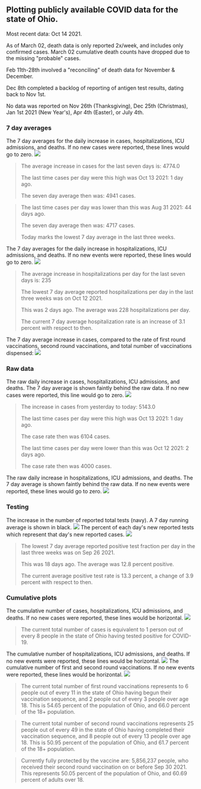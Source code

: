 ## Plotting publicly available COVID data for the state of Ohio. 

Most recent data: Oct 14 2021. 

As of March 02, death data is only reported 2x/week, and includes only confirmed cases. March 02 cumulative death counts have dropped due to the missing "probable" cases.

Feb 11th-28th involved a "reconciling" of death data for November & December.

Dec 8th completed a backlog of reporting of antigen test results, dating back to Nov 1st.

No data was reported on Nov 26th (Thanksgiving), Dec 25th (Christmas), Jan 1st 2021 (New Year's), Apr 4th (Easter), or July 4th.
### 7 day averages
The 7 day averages for the daily increase in cases, hospitalizations, ICU admissions, and deaths. If no new cases were reported, these lines would go to zero.
![](7dayaverage_cases.png)

>The average increase in cases for the last seven days is: 4774.0
>
>The last time cases per day were this high was Oct 13 2021: 1 day ago.
>
>The seven day average then was: 4941 cases.

>
>The last time cases per day was lower than this was Aug 31 2021: 44 days ago.
>
>The seven day average then was: 4717 cases.
>
>Today marks the lowest 7 day average in the last three weeks.

The 7 day averages for the daily increase in hospitalizations, ICU admissions, and deaths. If no new events were reported, these lines would go to zero.
![](7dayaverage_hospital.png)

>The average increase in hospitalizations per day for the last seven days is: 235
>
>The lowest 7 day average reported hospitalizations per day in the last three weeks was on Oct 12 2021.
>
>This was 2 days ago. The average was 228 hospitalizations per day.
>
>The current 7 day average hospitalization rate is an increase of 3.1 percent with respect to then.

The 7 day average increase in cases, compared to the rate of first round vaccinations, second round vaccinations, and total number of vaccinations dispensed:
![](DailyVaccinationsCases.png)

### Raw data
The raw daily increase in cases, hospitalizations, ICU admissions, and deaths. The 7 day average is shown faintly behind the raw data. If no new cases were reported, this line would go to zero.
![](DailyCases.png)

>The increase in cases from yesterday to today: 5143.0 
>
>The last time cases per day were this high was Oct 13 2021: 1 day ago. 
>
>The case rate then was 6104 cases.
>
>The last time cases per day were lower than this was Oct 12 2021: 2 days ago. 
>
>The case rate then was 4000 cases.

The raw daily increase in hospitalizations, ICU admissions, and deaths. The 7 day average is shown faintly behind the raw data. If no new events were reported, these lines would go to zero.
![](DailyHospitalizations.png)

### Testing

The increase in the number of reported total tests (navy). A 7 day running average is shown in black.
![](DailyTests.png)
The percent of each day's new reported tests which represent that day's new reported cases.
![](percentpositive_tests.png)

>The lowest 7 day average reported positive test fraction per day in the last three weeks was on Sep 26 2021.
>
>This was 18 days ago. The average was 12.8 percent positive. 
>
>The current average positive test rate is 13.3 percent, a change of 3.9 percent with respect to then. 

### Cumulative plots
The cumulative number of cases, hospitalizations, ICU admissions, and deaths. If no new cases were reported, these lines would be horizontal.
![](Cases.png)

>The current total number of cases is equivalent to 1 person out of every 8 people in the state of Ohio having tested positive for COVID-19.

The cumulative number of hospitalizations, ICU admissions, and deaths. If no new events were reported, these lines would be horizontal.
![](Hospitalizations.png)
The cumulative number of first and second round vaccinations. If no new events were reported, these lines would be horizontal.
![](Vaccinations.png)

>The current total number of first round vaccinations represents to 6 people out of every 11 in the state of Ohio having begun their vaccination sequence, and 2 people out of every 3 people over age 18.
 >This is 54.65 percent of the population of Ohio, and 66.0 percent of the 18+ population.

>The current total number of second round vaccinations represents 25 people out of every 49 in the state of Ohio having completed their vaccination sequence, and 8 people out of every 13 people over age 18. 
>This is 50.95 percent of the population of Ohio, and 61.7 percent of the 18+ population.

>Currently fully protected by the vaccine are: 5,856,237 people, who received their second round vaccination on or before Sep 30 2021.
>This represents 50.05 percent of the population of Ohio, and 60.69 percent of adults over 18.

